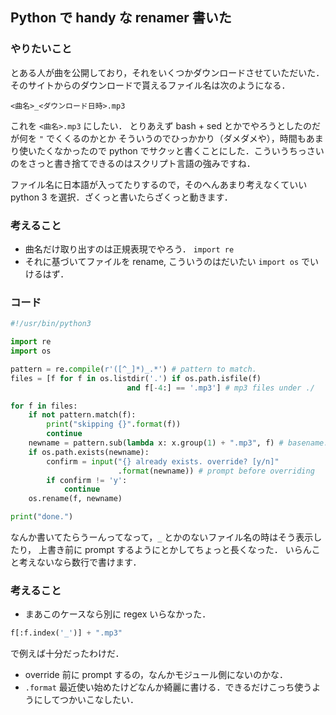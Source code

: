 Python で handy な renamer 書いた
---------------------------------

### やりたいこと

とある人が曲を公開しており，それをいくつかダウンロードさせていただいた．
そのサイトからのダウンロードで貰えるファイル名は次のようになる．

```
<曲名>_<ダウンロード日時>.mp3
```

これを `<曲名>.mp3` にしたい．
とりあえず bash + sed とかでやろうとしたのだが何を `"` でくくるのかとか
そういうのでひっかかり（ダメダメや），時間もあまり使いたくなかったので
python でサクッと書くことにした．こういうちっさいのをさっと書き捨てできるのはスクリプト言語の強みですね．

ファイル名に日本語が入ってたりするので，そのへんあまり考えなくていい python 3 を選択．ざくっと書いたらざくっと動きます．


### 考えること

* 曲名だけ取り出すのは正規表現でやろう． `import re`
* それに基づいてファイルを rename, こういうのはだいたい `import os` でいけるはず．

### コード

```python
#!/usr/bin/python3

import re
import os

pattern = re.compile(r'([^_]*)_.*') # pattern to match.
files = [f for f in os.listdir('.') if os.path.isfile(f)
                          and f[-4:] == '.mp3'] # mp3 files under ./

for f in files:
    if not pattern.match(f):
        print("skipping {}".format(f))
        continue
    newname = pattern.sub(lambda x: x.group(1) + ".mp3", f) # basename.mp3
    if os.path.exists(newname):
        confirm = input("{} already exists. override? [y/n]"
                        .format(newname)) # prompt before overriding
        if confirm != 'y':
            continue
    os.rename(f, newname)

print("done.")
```

なんか書いてたらうーんってなって，`_` とかのないファイル名の時はそう表示したり，
上書き前に prompt するようにとかしてちょっと長くなった．
いらんこと考えないなら数行で書けます．

### 考えること

* まあこのケースなら別に regex いらなかった．

```python
f[:f.index('_')] + ".mp3"
```

で例えば十分だったわけだ．
* override 前に prompt するの，なんかモジュール側にないのかな．
* `.format` 最近使い始めたけどなんか綺麗に書ける．できるだけこっち使うようにしてつかいこなしたい．

